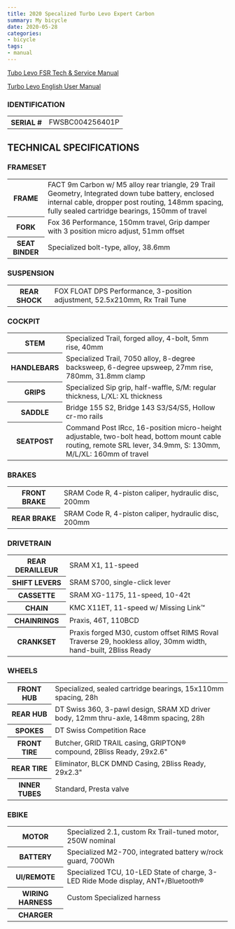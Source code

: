 ```yaml
---
title: 2020 Specalized Turbo Levo Expert Carbon
summary: My bicycle
date: 2020-05-28
categories:
- bicycle
tags:
- manual
---
```


<a href="https://mikejobrienmedia.s3-us-west-1.amazonaws.com/MY19TurboLevoFSR_Tech_Service_Workbook_Retailer.pdf">Tubo Levo FSR Tech & Service Manual</a>

<a href="https://mikejobrienmedia.s3-us-west-1.amazonaws.com/turbo_levo_user_manual_0000108696.pdf">Turbo Levo English User Manual</a>


<h3>IDENTIFICATION</h3>
<table>
  <tr>
    <th>SERIAL #</th>
    <td>FWSBC004256401P</td>
  </tr>
</table>

<h2>TECHNICAL SPECIFICATIONS</H2>

<h3>FRAMESET</h3>
<table>
  <tr>
    <th>FRAME</th>
    <td>FACT 9m Carbon w/ M5 alloy rear triangle, 29 Trail Geometry, Integrated down tube battery, enclosed internal cable, dropper post routing, 148mm spacing, fully sealed cartridge bearings, 150mm of travel</td>
  </tr>
  <tr>
    <th>FORK</th>  
    <td>Fox 36 Performance, 150mm travel, Grip damper with 3 position micro adjust, 51mm offset</td>      
  </tr>  
  <tr>
    <th>SEAT BINDER</th>
    <td>Specialized bolt-type, alloy, 38.6mm</td>
  </tr>
</table>

<h3>SUSPENSION</h3>
<table>
  <tr>
    <th>REAR SHOCK</th>
    <td>FOX FLOAT DPS Performance, 3-position adjustment, 52.5x210mm, Rx Trail Tune</td>
  </tr>
</table>

<h3>COCKPIT</h3>
<table>
  <tr>
    <th>STEM</th>
    <td>Specialized Trail, forged alloy, 4-bolt, 5mm rise, 40mm</td>
  </tr>
  <tr>
    <th>HANDLEBARS</th>  
    <td>Specialized Trail, 7050 alloy, 8-degree backsweep, 6-degree upsweep, 27mm rise, 780mm, 31.8mm clamp</td>      
  </tr>  
  <tr>
    <th>GRIPS</th>
    <td>Specialized Sip grip, half-waffle, S/M: regular thickness, L/XL: XL thickness</td>
  </tr>
  <tr>
    <th>SADDLE</th>
    <td>Bridge 155 S2, Bridge 143 S3/S4/S5, Hollow cr-mo rails</td>
  </tr>
  <tr>
    <th>SEATPOST</th>
    <td>Command Post IRcc, 16-position micro-height adjustable, two-bolt head, bottom mount cable routing, remote SRL lever, 34.9mm, S: 130mm, M/L/XL: 160mm of travel</td>
  </tr>
</table>

<h3>BRAKES</h3>
<table>
  <tr>
    <th>FRONT BRAKE</th>
    <td>SRAM Code R, 4-piston caliper, hydraulic disc, 200mm</td>
  </tr>
  <tr>
    <th>REAR BRAKE</th>  
    <td>SRAM Code R, 4-piston caliper, hydraulic disc, 200mm</td>      
  </tr>  
</table>

<h3>DRIVETRAIN</h3>
<table>
  <tr>
    <th>REAR DERAILLEUR</th>
    <td>SRAM X1, 11-speed</td>
  </tr>
  <tr>
    <th>SHIFT LEVERS</th>  
    <td>SRAM S700, single-click lever</td>      
  </tr>  
  <tr>
    <th>CASSETTE</th>
    <td>SRAM XG-1175, 11-speed, 10-42t</td>
  </tr>
  <tr>
    <th>CHAIN</th>
    <td>KMC X11ET, 11-speed w/ Missing Link™</td>
  </tr>
  <tr>
    <th>CHAINRINGS</th>  
    <td>Praxis, 46T, 110BCD</td>      
  </tr>  
  <tr>
    <th>CRANKSET</th>
    <td>Praxis forged M30, custom offset
  RIMS	Roval Traverse 29, hookless alloy, 30mm width, hand-built, 2Bliss Ready</td>
  </tr>
</table>

<h3>WHEELS</h3>
<table>
  <tr>
    <th>FRONT HUB</th>
    <td>Specialized, sealed cartridge bearings, 15x110mm spacing, 28h</td>
  </tr>
  <tr>
    <th>REAR HUB</th>  
    <td>DT Swiss 360, 3-pawl design, SRAM XD driver body, 12mm thru-axle, 148mm spacing, 28h</td>      
  </tr>  
  <tr>
    <th>SPOKES</th>
    <td>DT Swiss Competition Race</td>
  </tr>
  <tr>
    <th>FRONT TIRE</th>
    <td>Butcher, GRID TRAIL casing, GRIPTON® compound, 2Bliss Ready, 29x2.6"</td>
  </tr>
  <tr>
    <th>REAR TIRE</th>  
    <td>Eliminator, BLCK DMND Casing, 2Bliss Ready, 29x2.3"</td>      
  </tr>  
  <tr>
    <th>INNER TUBES</th>
    <td>Standard, Presta valve</td>
  </tr>
</table>

<h3>EBIKE</h3>
<table>
  <tr>
    <th>MOTOR</th>
    <td>Specialized 2.1, custom Rx Trail-tuned motor, 250W nominal</td>
  </tr>
  <tr>
    <th>BATTERY</th>  
    <td>Specialized M2-700, integrated battery w/rock guard, 700Wh</td>      
  </tr>  
  <tr>
    <th>UI/REMOTE</th>
    <td>Specialized TCU, 10-LED State of charge, 3-LED Ride Mode display, ANT+/Bluetooth®</td>
  </tr>
  <tr>
    <th>WIRING HARNESS</th>  
    <td>Custom Specialized harness</td>      
  </tr>  
  <tr>
    <th>CHARGER</th>
    <td></td>
  </tr>
</table>